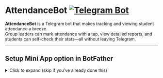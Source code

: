# AttendanceBot [![Telegram Bot](https://img.shields.io/badge/Telegram-Bot-blue?logo=telegram)](https://t.me/PazniculGrupeiBot)

**AttendanceBot** is a Telegram bot that makes tracking and viewing student attendance a breeze.  
Group leaders can mark attendance with a tap, view detailed reports, and students can self-check their stats—all without leaving Telegram.

---

## Setup Mini App option in BotFather

<details>
<summary>Click to expand (skip if you’ve already done this)</summary>

1. Open a chat with [@BotFather](https://t.me/BotFather) in Telegram.  
2. Send `/newbot`, then follow prompts to choose:
   - **Name:** Your bot’s display name (e.g. _AttendanceBot_)  
   - **Username:** Must end in `_bot` (e.g. _AttendanceDemo_bot_)  
3. When BotFather returns your **API token**, copy it.  
4. Set your bot:
   1. Send `/mybots`, then follow than choose:
   2. Bot Settings -> Configure Mini App -> Enable Mini App
   3. Send to bot your https link, since i run my bot localy on PC i'll use ngrok (See below) (https://234yourlink.ngrok-free.app/TG_Bot/miniapp/greeting.php)

6. In your project’s `src/config.php`, set:
   define('TELEGRAM_TOKEN', 'PASTE_YOUR_TOKEN_HERE');
   
And in poll.php: $host = (https://234yourlink.ngrok-free.app/TG_Bot/miniapp/index.html)
   


## HOW TO SET UP NGROK (To run localy on your PC)

<details>
<summary>Click to expand (skip if you’ve already done this)</summary>
   
### 1. Prerequisites
- **XAMPP** Control Panel running:
  - Apache → port 80  
  - MySQL → port 3306  
- Your bot’s code in `C:\xampp\htdocs\TG_Bot`

### 2. Verify Local Setup
Open in your browser:  http://localhost/TG_Bot

You should see your page.

### 3. Install & Authenticate ngrok
1. Download ngrok for Windows: https://ngrok.com/download  
2. Unzip `ngrok.exe` to, e.g., `C:\tools\ngrok\`  
3. Sign up at https://dashboard.ngrok.com/signup and copy your **authtoken** from “Get Started”  
4. In PowerShell:
``powershell
   cd C:\tools\ngrok
   .\ngrok.exe config add-authtoken YOUR_AUTHTOKEN
### 4. Start the Tunnel
cd C:\tools\ngrok
.\ngrok.exe http 80
Copy the Forwarding URL (e.g. https://abcd1234.ngrok-free.app).

### 5. Set Your Telegram Webhook
Invoke-WebRequest "https://api.telegram.org/bot<YOUR_BOT_TOKEN>/setWebhook?url=<NGROK_URL>/TG_Bot/webhook.php"

### 6. Test
Send /start to your bot; it should reply.
View live HTTP logs at: http://127.0.0.1:4040/inspect/http




   
